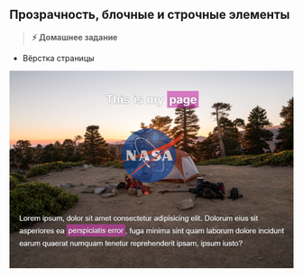 
## Прозрачность, блочные и строчные элементы

> **⚡️ Домашнее задание**
- Вёрстка страницы

<img src="./img/img1.png" />
